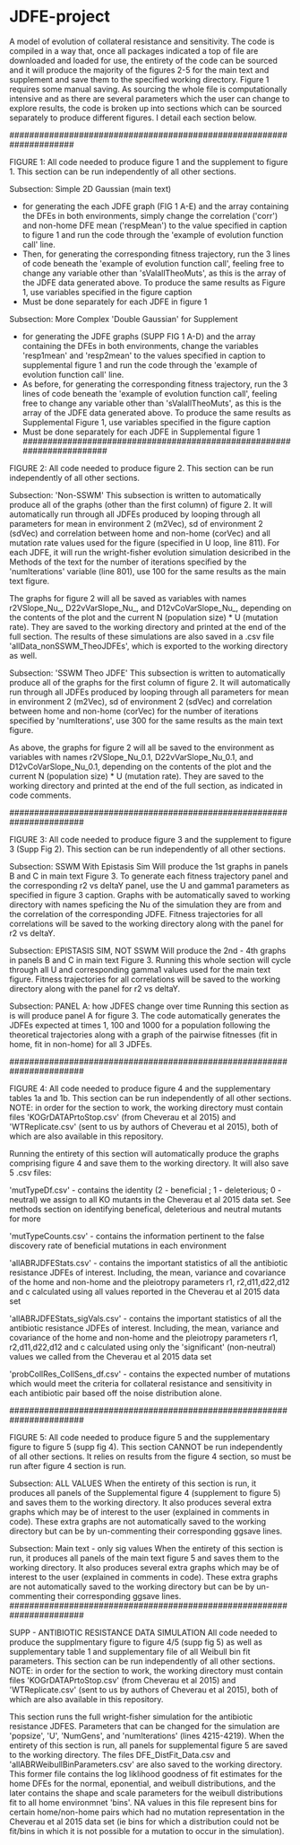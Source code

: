 # JDFE-project
A model of evolution of collateral resistance and sensitivity. The code is compiled in a way that, once all packages indicated a top of file are downloaded and loaded for use, the entirety of the code can be sourced and it will produce the majority of the figures 2-5 for the main text and supplement and save them to the specified working directory. Figure 1 requires some manual saving. As sourcing the whole file is computationally intensive and as there are several parameters which the user can change to explore results, the code is broken up into sections which can be sourced separately to produce different figures. I detail each section below.


#####################################################################

FIGURE 1:
All code needed to produce figure 1 and the supplement to figure 1. This section can be run independently of all other sections. 

Subsection: Simple 2D Gaussian (main text)
- for generating the each JDFE graph (FIG 1 A-E) and the array containing the DFEs in both environments, simply change the correlation ('corr') and non-home DFE mean ('respMean') to the value specified in caption to figure 1 and run the code through the 'example of evolution function call' line. 
- Then, for generating the corresponding fitness trajectory, run the 3 lines of code beneath the 'example of evolution function call', feeling free to change any variable other than 'sValallTheoMuts', as this is the array of the JDFE data generated above. To produce the same results as Figure 1, use variables specified in the figure caption 
- Must be done separately for each JDFE in figure 1

Subsection: More Complex 'Double Gaussian' for Supplement
- for generating the JDFE graphs (SUPP FIG 1 A-D) and the array containing the DFEs in both environments, change the variables 'resp1mean' and 'resp2mean' to the values specified in caption to supplemental figure 1 and run the code through the 'example of evolution function call' line. 
- As before, for generating the corresponding fitness trajectory, run the 3 lines of code beneath the 'example of evolution function call', feeling free to change any variable other than 'sValallTheoMuts', as this is the array of the JDFE data generated above. To produce the same results as Supplemental Figure 1, use variables specified in the figure caption 
- Must be done separately for each JDFE in Supplemental figure 1
#######################################################################

FIGURE 2:
All code needed to produce figure 2. This section can be run independently of all other sections. 

Subsection: 'Non-SSWM'
This subsection is written to automatically produce all of the graphs (other than the first column) of figure 2. It will automatically run through all JDFEs produced by looping through all parameters for mean in environment 2 (m2Vec), sd of environment 2 (sdVec) and correlation between home and non-home (corVec) and all mutation rate values used for the figure (specified in U loop, line 811). For each JDFE, it will run the wright-fisher evolution simulation desicribed in the Methods of the text for the number of iterations specified by the 'numIterations' variable (line 801), use 100 for the same results as the main text figure. 

The graphs for figure 2 will all be saved as variables with names r2VSlope_Nu_<INSERTNU>, D22vVarSlope_Nu_<INSERTNU>, and D12vCoVarSlope_Nu_<INSERTNU>, depending on the contents of the plot and the current N (population size) * U (mutation rate). They are saved to the working directory and printed at the end of the full section. The results of these simulations are also saved in a .csv file 'allData_nonSSWM_TheoJDFEs', which is exported to the working directory as well.
  
  
Subsection: 'SSWM Theo JDFE'
This subsection is written to automatically produce all of the graphs for the first column of figure 2. It will automatically run through all JDFEs produced by looping through all parameters for mean in environment 2 (m2Vec), sd of environment 2 (sdVec) and correlation between home and non-home (corVec) for the number of iterations specified by 'numIterations', use 300 for the same results as the main text figure. 
  
  As above, the graphs for figure 2 will all be saved to the environment as variables with names r2VSlope_Nu_0.1, D22vVarSlope_Nu_0.1, and D12vCoVarSlope_Nu_0.1, depending on the contents of the plot and the current N (population size) * U (mutation rate). They are saved to the working directory and printed at the end of the full section, as indicated in code comments. 
  
#######################################################################
  
FIGURE 3:
All code needed to produce figure 3 and the supplement to figure 3 (Supp Fig 2). This section can be run independently of all other sections.

Subsection: SSWM With Epistasis Sim
Will produce the 1st graphs in panels B and C in main text Figure 3. To generate each fitness trajectory panel and the corresponding r2 vs deltaY panel, use the U and gamma1 parameters as specified in figure 3 caption. Graphs with be automatically saved to working directory with names speficing the Nu of the simulation they are from and the correlation of the corresponding JDFE. Fitness trajectories for all correlations will be saved to the working directory along with the panel for r2 vs deltaY.

Subsection:  EPISTASIS SIM, NOT SSWM 
Will produce the 2nd - 4th graphs in panels B and C in main text Figure 3. Running this whole section will cycle through all U and corresponding gamma1 values used for the main text figure. Fitness trajectories for all correlations will be saved to the working directory along with the panel for r2 vs deltaY.
  

Subsection: PANEL A: how JDFES change over time
Running this section as is will produce panel A for figure 3. The code automatically generates the JDFEs expected at times 1, 100 and 1000 for a population following the theoretical trajectories along with a graph of the pairwise fitnesses (fit in home, fit in non-home) for all 3 JDFEs. 

#######################################################################

FIGURE 4:
All code needed to produce figure 4 and the supplementary tables 1a and 1b. This section can be run independently of all other sections. NOTE: in order for the section to work, the working directory must contain files 'KOGrDATAPrtoStop.csv' (from Cheverau et al 2015) and 'WTReplicate.csv' (sent to us by authors of Cheverau et al 2015), both of which are also available in this repository. 

Running the entirety of this section will automatically produce the graphs comprising figure 4 and save them to the working directory. It will also save 5 .csv files: 

'mutTypeDf.csv' - contains the identity (2 - beneficial ; 1 - deleterious; 0 - neutral) we assign to all KO mutants in the Cheverau et al 2015 data set. See methods section on identifying benefical, deleterious and neutral mutants for more

'mutTypeCounts.csv' - contains the information pertinent to the false discovery rate of beneficial mutations in each environment 

'allABRJDFEStats.csv' - contains the important statistics of all the antibiotic resistance JDFEs of interest. Including, the mean, variance and covariance of the home and non-home and the pleiotropy parameters r1, r2,d11,d22,d12 and c calculated using all values reported in the Cheverau et al 2015 data set

'allABRJDFEStats_sigVals.csv' - contains the important statistics of all the antibiotic resistance JDFEs of interest. Including, the mean, variance and covariance of the home and non-home and the pleiotropy parameters r1, r2,d11,d22,d12 and c calculated using only the 'significant' (non-neutral) values we called from the Cheverau et al 2015 data set

'probCollRes_CollSens_df.csv' - contains the expected number of mutations which would meet the criteria for collateral resistance and sensitivity in each antibiotic pair based off the noise distribution alone. 

#######################################################################

FIGURE 5:
All code needed to produce figure 5 and the supplementary figure to figure 5 (supp fig 4). This section CANNOT be run independently of all other sections. It relies on results from the figure 4 section, so must be run after figure 4 section is run. 

Subsection: ALL VALUES
When the entirety of this section is run, it produces all panels of the Supplemental figure 4 (supplement to figure 5) and saves them to the working directory. It also produces several extra graphs which may be of interest to the user (explained in comments in code). These extra graphs are not automatically saved to the working directory but can be by un-commenting their corresponding ggsave lines. 

Subsection: Main text - only sig values 
When the entirety of this section is run, it produces all panels of the main text figure 5  and saves them to the working directory. It also produces several extra graphs which may be of interest to the user (explained in comments in code). These extra graphs are not automatically saved to the working directory but can be by un-commenting their corresponding ggsave lines. 
#######################################################################

SUPP - ANTIBIOTIC RESISTANCE DATA SIMULATION
All code needed to produce the supplmentary figure to figure 4/5 (supp fig 5) as well as supplementary table 1 and supplementary file of all Weibull bin fit parameters. This section can be run independently of all other sections. NOTE: in order for the section to work, the working directory must contain files 'KOGrDATAPrtoStop.csv' (from Cheverau et al 2015) and 'WTReplicate.csv' (sent to us by authors of Cheverau et al 2015), both of which are also available in this repository. 


This section runs the full wright-fisher simulation for the antibiotic resistance JDFES. Parameters that can be changed for the simulation are 'popsize', 'U', 'NumGens', and 'numIterations' (lines 4215-4219). When the entirety of this section is run, all panels for supplemental figure 5 are saved to the working directory. The files DFE_DistFit_Data.csv  and 'allABRWeibullBinParameters.csv' are also saved to the working directory. This former file contains the log liklihood goodness of fit estimates for the home DFEs for the normal, eponential, and weibull distributions, and the later contains the shape and scale parameters for the weibull distributions fit to all home environmnet 'bins'. NA values in this file represent bins for certain home/non-home pairs which had no mutation representation in the Cheverau et al 2015 data set (ie bins for which a distribution could not be fit/bins in which it is not possible for a mutation to occur in the simulation). 







